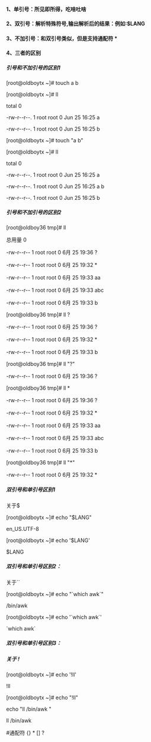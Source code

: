#### 1、单引号：所见即所得，吃啥吐啥

#### 2、双引号：解析特殊符号,输出解析后的结果：例如:$LANG

#### 3、不加引号：和双引号类似，但是支持通配符 \*

#### 4、三者的区别

##### 引号和不加引号的区别1

\[root@oldboytx ~\]\# touch a b

\[root@oldboytx ~\]\# ll

total 0

-rw-r--r--. 1 root root 0 Jun 25 16:25 a

-rw-r--r--. 1 root root 0 Jun 25 16:25 b

\[root@oldboytx ~\]\# touch "a b"

\[root@oldboytx ~\]\# ll

total 0

-rw-r--r--. 1 root root 0 Jun 25 16:25 a

-rw-r--r--. 1 root root 0 Jun 25 16:25 a b

-rw-r--r--. 1 root root 0 Jun 25 16:25 b

##### 引号和不加引号的区别2

\[root@oldboy36 tmp\]\# ll

总用量 0

-rw-r--r-- 1 root root 0 6月 25 19:36 ?

-rw-r--r-- 1 root root 0 6月 25 19:32 \*

-rw-r--r-- 1 root root 0 6月 25 19:33 aa

-rw-r--r-- 1 root root 0 6月 25 19:33 abc

-rw-r--r-- 1 root root 0 6月 25 19:33 b

\[root@oldboy36 tmp\]\# ll ?

-rw-r--r-- 1 root root 0 6月 25 19:36 ?

-rw-r--r-- 1 root root 0 6月 25 19:32 \*

-rw-r--r-- 1 root root 0 6月 25 19:33 b

\[root@oldboy36 tmp\]\# ll "?"

-rw-r--r-- 1 root root 0 6月 25 19:36 ?

\[root@oldboy36 tmp\]\# ll \*

-rw-r--r-- 1 root root 0 6月 25 19:36 ?

-rw-r--r-- 1 root root 0 6月 25 19:32 \*

-rw-r--r-- 1 root root 0 6月 25 19:33 aa

-rw-r--r-- 1 root root 0 6月 25 19:33 abc

-rw-r--r-- 1 root root 0 6月 25 19:33 b

\[root@oldboy36 tmp\]\# ll "\*"

-rw-r--r-- 1 root root 0 6月 25 19:32 \*

##### 双引号和单引号区别1

关于$

\[root@oldboytx ~\]\# echo "$LANG"

en\_US.UTF-8

\[root@oldboytx ~\]\# echo '$LANG'

$LANG

##### 双引号和单引号区别2：

关于\`\`

\[root@oldboytx ~\]\# echo "\`which awk\`"

/bin/awk

\[root@oldboytx ~\]\# echo '\`which awk\`'

\`which awk\`

##### 双引号和单引号区别3：

##### 关于 !

\[root@oldboytx ~\]\# echo '!ll'

!ll

\[root@oldboytx ~\]\# echo "!ll"

echo "ll /bin/awk "

ll /bin/awk

\#通配符 {} \* \[\] ?


